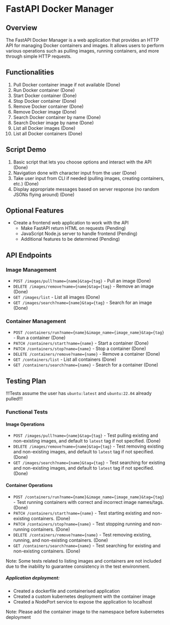 # FastAPI Docker Manager

## Overview

The FastAPI Docker Manager is a web application that provides an HTTP API for managing Docker containers and images. It allows users to perform various operations such as pulling images, running containers, and more through simple HTTP requests.

## Functionalities

1. Pull Docker container image if not available (Done)
2. Run Docker container (Done)
3. Start Docker container (Done)
4. Stop Docker container (Done)
5. Remove Docker container (Done)
6. Remove Docker image (Done)
7. Search Docker container by name (Done)
8. Search Docker image by name (Done)
9. List all Docker images (Done)
10. List all Docker containers (Done)

## Script Demo

1. Basic script that lets you choose options and interact with the API (Done)
2. Navigation done with character input from the user (Done)
3. Take user input from CLI if needed (pulling images, creating containers, etc.) (Done)
4. Display appropriate messages based on server response (no random JSONs flying around) (Done)

## Optional Features

- Create a frontend web application to work with the API
  - Make FastAPI return HTML on requests (Pending)
  - JavaScript Node.js server to handle frontend (Pending)
  - Additional features to be determined (Pending)

## API Endpoints

### Image Management

- `POST /images/pull?name={name}&tag={tag}` - Pull an image (Done)
- `DELETE /images/remove?name={name}&tag={tag}` - Remove an image (Done)
- `GET /images/list` - List all images (Done)
- `GET /images/search?name={name}&tag={tag}` - Search for an image (Done)

### Container Management

- `POST /containers/run?name={name}&image_name={image_name}&tag={tag}` - Run a container (Done)
- `PATCH /containers/start?name={name}` - Start a container (Done)
- `PATCH /containers/stop?name={name}` - Stop a container (Done)
- `DELETE /containers/remove?name={name}` - Remove a container (Done)
- `GET /containers/list` - List all containers (Done)
- `GET /containers/search?name={name}` - Search for a container (Done)

## Testing Plan

!!!Tests assume the user has `ubuntu:latest` and `ubuntu:22.04` already pulled!!!

### Functional Tests

#### Image Operations

- `POST /images/pull?name={name}&tag={tag}` - Test pulling existing and non-existing images, and default to `latest` tag if not specified. (Done)
- `DELETE /images/remove?name={name}&tag={tag}` - Test removing existing and non-existing images, and default to `latest` tag if not specified. (Done)
- `GET /images/search?name={name}&tag={tag}` - Test searching for existing and non-existing images, and default to `latest` tag if not specified. (Done)

#### Container Operations

- `POST /containers/run?name={name}&image_name={image_name}&tag={tag}` - Test running containers with correct and incorrect image names/tags. (Done)
- `PATCH /containers/start?name={name}` - Test starting existing and non-existing containers. (Done)
- `PATCH /containers/stop?name={name}` - Test stopping running and non-running containers. (Done)
- `DELETE /containers/remove?name={name}` - Test removing existing, running, and non-existing containers. (Done)
- `GET /containers/search?name={name}` - Test searching for existing and non-existing containers. (Done)

Note: Some tests related to listing images and containers are not included due to the inability to guarantee consistency in the test environment.

##### Application deployment:

- Created a dockerfile and containerised application
- Created a custom kubernetes deployment with the container image
- Created a NodePort service to expose the application to localhost

Note: Please add the container image to the namespace before kubernetes deployment

